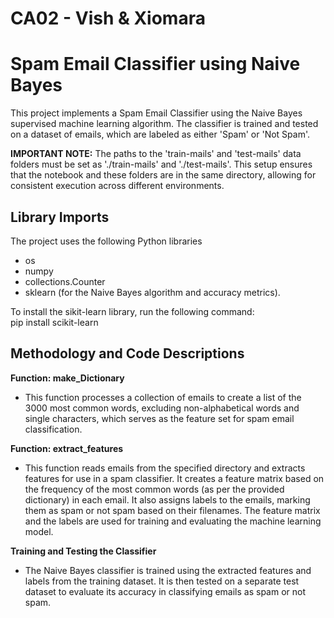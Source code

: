 # CA02 - Vish & Xiomara

# Spam Email Classifier using Naive Bayes
This project implements a Spam Email Classifier using the Naive Bayes supervised machine learning algorithm. The classifier is trained and tested on a dataset of emails, which are labeled as either 'Spam' or 'Not Spam'.

**IMPORTANT NOTE:**
The paths to the 'train-mails' and 'test-mails' data folders must be set as './train-mails' and './test-mails'. This setup ensures that the notebook and these folders are in the same directory, allowing for consistent execution across different environments.


## Library Imports
The project uses the following Python libraries <br>
- os <br>
- numpy <br>
- collections.Counter <br>
- sklearn (for the Naive Bayes algorithm and accuracy metrics). <br>

To install the sikit-learn library, run the following command: <br>
pip install scikit-learn

## Methodology and Code Descriptions
**Function: make_Dictionary**
- This function processes a collection of emails to create a list of the 3000 most common words, excluding non-alphabetical words and single characters, which serves as the feature set for spam email classification.

**Function: extract_features**
- This function reads emails from the specified directory and extracts features for use in a spam classifier. It creates a feature matrix based on the frequency of the most common words (as per the provided dictionary) in each email. It also assigns labels to the emails, marking them as spam or not spam based on their filenames. The feature matrix and the labels are used for training and evaluating the machine learning model.

**Training and Testing the Classifier**
- The Naive Bayes classifier is trained using the extracted features and labels from the training dataset. It is then tested on a separate test dataset to evaluate its accuracy in classifying emails as spam or not spam.
